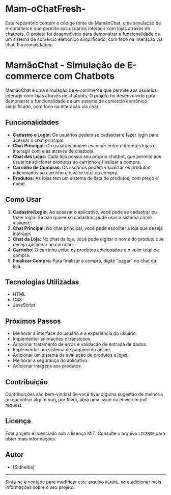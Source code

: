 # Mam-oChatFresh-
Este repositório contém o código fonte do MamãoChat, uma simulação de e-commerce que permite aos usuários interagir com lojas através de chatbots. O projeto foi desenvolvido para demonstrar a funcionalidade de um sistema de comércio eletrônico simplificado, com foco na interação via chat.  Funcionalidades:


# MamãoChat - Simulação de E-commerce com Chatbots

MamãoChat é uma simulação de e-commerce que permite aos usuários interagir com lojas através de chatbots. O projeto foi desenvolvido para demonstrar a funcionalidade de um sistema de comércio eletrônico simplificado, com foco na interação via chat.

## Funcionalidades

* **Cadastro e Login:** Os usuários podem se cadastrar e fazer login para acessar o chat principal.
* **Chat Principal:** Os usuários podem escolher entre diferentes lojas e interagir com elas através de chatbots.
* **Chat das Lojas:** Cada loja possui seu próprio chatbot, que permite aos usuários adicionar produtos ao carrinho e finalizar a compra.
* **Carrinho de Compras:** Os usuários podem visualizar os produtos adicionados ao carrinho e o valor total da compra.
* **Produtos:** As lojas tem um sistema de lista de produtos, com preço e nome.

## Como Usar

1.  **Cadastro/Login:** Ao acessar o aplicativo, você pode se cadastrar ou fazer login. Se não quiser se cadastrar, pode usar o sistema como visitante.
2.  **Chat Principal:** No chat principal, você pode escolher a loja que deseja interagir.
3.  **Chat da Loja:** No chat da loja, você pode digitar o nome do produto que deseja adicionar ao carrinho.
4.  **Carrinho:** O carrinho exibe os produtos adicionados e o valor total da compra.
5.  **Finalizar Compra:** Para finalizar a compra, digite "pagar" no chat da loja.

## Tecnologias Utilizadas

* HTML
* CSS
* JavaScript

## Próximos Passos

* Melhorar a interface do usuário e a experiência do usuário.
* Implementar animações e transições.
* Adicionar tratamento de erros e validação de entrada de dados.
* Implementar um sistema de pagamento online.
* Adicionar um sistema de avaliação de produtos e lojas.
* Melhorar a segurança do aplicativo.
* Adicionar imagens aos produtos.

## Contribuição

Contribuições são bem-vindas! Se você tiver alguma sugestão de melhoria ou encontrar algum bug, por favor, abra uma issue ou envie um pull request.

## Licença

Este projeto é licenciado sob a licença MIT. Consulte o arquivo `LICENSE` para obter mais informações.

## Autor

* \[Sidneiba]

---

Sinta-se à vontade para modificar este arquivo `README.md` e adicionar mais informações sobre o seu projeto.
